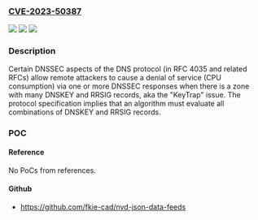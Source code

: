 ### [CVE-2023-50387](https://cve.mitre.org/cgi-bin/cvename.cgi?name=CVE-2023-50387)
![](https://img.shields.io/static/v1?label=Product&message=n%2Fa&color=blue)
![](https://img.shields.io/static/v1?label=Version&message=n%2Fa&color=blue)
![](https://img.shields.io/static/v1?label=Vulnerability&message=n%2Fa&color=brighgreen)

### Description

Certain DNSSEC aspects of the DNS protocol (in RFC 4035 and related RFCs) allow remote attackers to cause a denial of service (CPU consumption) via one or more DNSSEC responses when there is a zone with many DNSKEY and RRSIG records, aka the "KeyTrap" issue. The protocol specification implies that an algorithm must evaluate all combinations of DNSKEY and RRSIG records.

### POC

#### Reference
No PoCs from references.

#### Github
- https://github.com/fkie-cad/nvd-json-data-feeds

